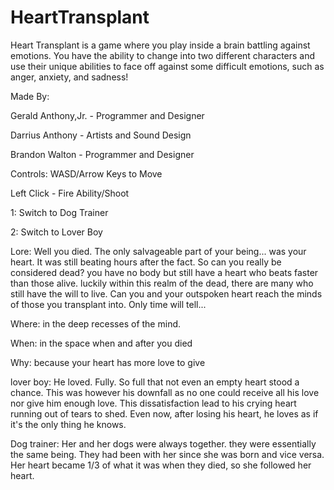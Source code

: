 # HeartTransplant
Heart Transplant is a game where you play inside a brain battling against emotions. You have the ability to change into two different characters and use their unique abilities to face off against some difficult emotions, such as anger, anxiety, and sadness!

Made By:

Gerald Anthony,Jr. - Programmer and Designer

Darrius Anthony - Artists and Sound Design

Brandon Walton - Programmer and Designer



Controls: WASD/Arrow Keys to Move

Left Click - Fire Ability/Shoot

1: Switch to Dog Trainer

2: Switch to Lover Boy



Lore: Well you died. The only salvageable part of your being... was your heart. It was still beating hours after the fact. So can you really be considered dead? you have no body but still have a heart who beats faster than those alive. luckily within this realm of the dead, there are many who still have the will to live. Can you and your outspoken heart reach the minds of those you transplant into.  Only time will tell...

Where: in the deep recesses of the mind.

When: in the space when and after you died

Why: because your heart has more love to give

lover boy: He loved. Fully. So full that not even an empty heart stood a chance. This was however his downfall as no one could receive all his love nor give him enough love. This dissatisfaction lead to his crying heart running out of tears to shed. Even now, after losing his heart, he loves as if it's the only thing he knows.

Dog trainer: Her and her dogs were always together. they were essentially the same being. They had been with her since she was born and vice versa.  Her heart became 1/3 of what it was when they died, so she followed her heart.


